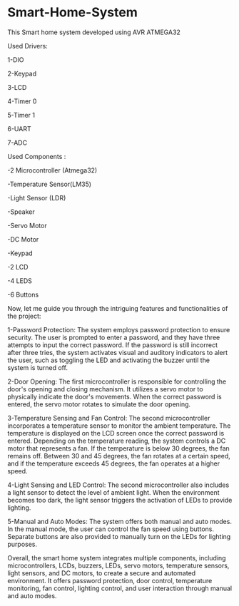 # Smart-Home-System
This Smart home system developed using AVR ATMEGA32 

Used Drivers:

1-DIO

2-Keypad

3-LCD

4-Timer 0

5-Timer 1

6-UART

7-ADC

Used Components :

-2 Microcontroller (Atmega32)

-Temperature Sensor(LM35)

-Light Sensor (LDR)

-Speaker

-Servo Motor

-DC Motor

-Keypad

-2 LCD

-4 LEDS

-6 Buttons

Now, let me guide you through the intriguing features and functionalities of the project:

1-Password Protection: The system employs password protection to ensure security. The user is prompted to enter a password, and they have three attempts to input the correct password. If the password is still incorrect after three tries, the system activates visual and auditory indicators to alert the user, such as toggling the LED and activating the buzzer until the system is turned off.

2-Door Opening: The first microcontroller is responsible for controlling the door's opening and closing mechanism. It utilizes a servo motor to physically indicate the door's movements. When the correct password is entered, the servo motor rotates to simulate the door opening.

3-Temperature Sensing and Fan Control: The second microcontroller incorporates a temperature sensor to monitor the ambient temperature. The temperature is displayed on the LCD screen once the correct password is entered. Depending on the temperature reading, the system controls a DC motor that represents a fan. If the temperature is below 30 degrees, the fan remains off. Between 30 and 45 degrees, the fan rotates at a certain speed, and if the temperature exceeds 45 degrees, the fan operates at a higher speed.

4-Light Sensing and LED Control: The second microcontroller also includes a light sensor to detect the level of ambient light. When the environment becomes too dark, the light sensor triggers the activation of LEDs to provide lighting.

5-Manual and Auto Modes: The system offers both manual and auto modes. In the manual mode, the user can control the fan speed using buttons. Separate buttons are also provided to manually turn on the LEDs for lighting purposes.

Overall, the smart home system integrates multiple components, including microcontrollers, LCDs, buzzers, LEDs, servo motors, temperature sensors, light sensors, and DC motors, to create a secure and automated environment. It offers password protection, door control, temperature monitoring, fan control, lighting control, and user interaction through manual and auto modes.
